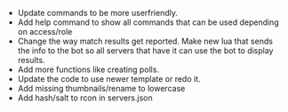 * Update commands to be more userfriendly.
* Add help command to show all commands that can be used depending on access/role
* Change the way match results get reported. Make new lua that sends the info to the bot so all servers that have it can use the bot to display results.
* Add more functions like creating polls.
* Update the code to use newer template or redo it.
* Add missing thumbnails/rename to lowercase
* Add hash/salt to rcon in servers.json
